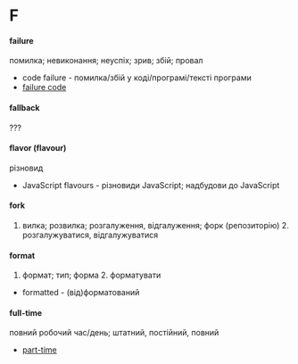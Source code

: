 # F

#### failure
помилка; невиконання; неуспіх; зрив; збій; провал
  - code failure - помилка/збій у коді/програмі/тексті програми
  - [failure code](./C.md#code)

#### fallback
???

#### flavor (flavour)
різновид
  - JavaScript flavours - різновиди JavaScript; надбудови до JavaScript

#### fork
1. вилка; розвилка; розгалуження, відгалуження; форк (репозиторію) 2. розгалужуватися, відгалужуватися

#### format
1. формат; тип; форма 2. форматувати
  - formatted - (від)форматований

#### full-time
повний робочий час/день; штатний, постійний, повний 
  - [part-time](./P.md#part-time)
